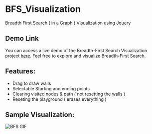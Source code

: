 # BFS_Visualization
Breadth First Search ( in a Graph ) Visualization using Jquery

## Demo Link

You can access a live demo of the Breadth-First Search Visualization project  [here](https://rounaksingh13.github.io/Bfs_Visualization/). Feel free to explore and visualize Breadth-First Search.


## Features:
- Drag to draw walls
- Selectable Starting and ending points
- Clearing visited nodes & path ( not resetting the walls )
- Reseting the playground ( erases everything )

## Sample Visualization:
![BFS GIF](https://media.giphy.com/media/JQ4FlqIFFVKM0Hxizs/giphy.gif)

